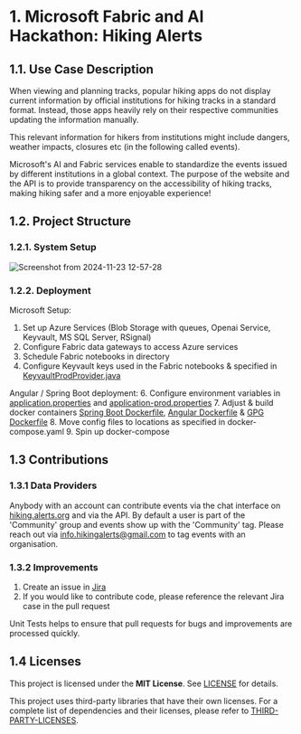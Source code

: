 # 1. Microsoft Fabric and AI Hackathon: Hiking Alerts

## 1.1. Use Case Description
When viewing and planning tracks, popular hiking apps do not display current information by official institutions for hiking tracks in a standard format. Instead, those apps heavily rely on their respective communities updating the information manually.

This relevant information for hikers from institutions might include dangers, weather impacts, closures etc (in the following called events).

Microsoft's AI and Fabric services enable to standardize the events issued by different institutions in a global context. The purpose of the website and the API is to provide transparency on the accessibility of hiking tracks, making hiking safer and a more enjoyable experience!

## 1.2. Project Structure
### 1.2.1. System Setup
![Screenshot from 2024-11-23 12-57-28](https://github.com/user-attachments/assets/2bfca025-da49-47f6-90d1-b0023bc5b01f)

### 1.2.2. Deployment

Microsoft Setup:
1. Set up Azure Services (Blob Storage with queues, Openai Service, Keyvault, MS SQL Server, RSignal)
2. Configure Fabric data gateways to access Azure services
3. Schedule Fabric notebooks in directory
4. Configure Keyvault keys used in the Fabric notebooks & specified in [KeyvaultProdProvider.java](https://github.com/lukas8920/hikealerts/blob/main/spring-boot/src/main/java/org/hikingdev/microsoft_hackathon/security/keyvault/KeyVaultProdProvider.java)

Angular / Spring Boot deployment:
6. Configure environment variables in [application.properties](https://github.com/lukas8920/hikealerts/blob/main/spring-boot/src/main/resources/application.properties) and [application-prod.properties](https://github.com/lukas8920/hikealerts/blob/main/spring-boot/src/main/resources/application-prod.properties)
7. Adjust & build docker containers [Spring Boot Dockerfile](https://github.com/lukas8920/hikealerts/tree/main/spring-boot), [Angular Dockerfile](https://github.com/lukas8920/hikealerts/tree/main/angular) & [GPG Dockerfile](https://github.com/lukas8920/hikealerts/tree/main/gpg)
8. Move config files to locations as specified in docker-compose.yaml
9. Spin up docker-compose

## 1.3 Contributions
### 1.3.1 Data Providers
Anybody with an account can contribute events via the chat interface on [hiking.alerts.org](hiking.alerts.org) and via the API.
By default a user is part of the 'Community' group and events show up with the 'Community' tag. Please reach out via info.hikingalerts@gmail.com to tag events with an organisation.

### 1.3.2 Improvements
1) Create an issue in [Jira](https://hiking-alerts.atlassian.net/jira/software/projects/CCS/boards/1)
2) If you would like to contribute code, please reference the relevant Jira case in the pull request

Unit Tests helps to ensure that pull requests for bugs and improvements are processed quickly.

## 1.4 Licenses
This project is licensed under the **MIT License**. See [LICENSE](https://github.com/lukas8920/hikealerts/blob/main/LICENSE) for details.

This project uses third-party libraries that have their own licenses. For a complete list of dependencies and their licenses, please refer to [THIRD-PARTY-LICENSES](https://github.com/lukas8920/hikealerts/blob/main/THIRD-PARTY-LICENSES).
